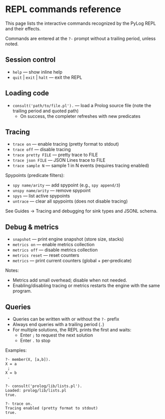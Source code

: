 # REPL commands reference

This page lists the interactive commands recognized by the PyLog REPL and their effects.

Commands are entered at the `?-` prompt without a trailing period, unless noted.

## Session control

- `help` — show inline help
- `quit` | `exit` | `halt` — exit the REPL

## Loading code

- `consult('path/to/file.pl').` — load a Prolog source file (note the trailing period and quoted path)
  - On success, the completer refreshes with new predicates

## Tracing

- `trace on` — enable tracing (pretty format to stdout)
- `trace off` — disable tracing
- `trace pretty FILE` — pretty trace to FILE
- `trace json FILE` — JSON Lines trace to FILE
- `trace sample N` — sample 1 in N events (requires tracing enabled)

Spypoints (predicate filters):

- `spy name/arity` — add spypoint (e.g., `spy append/3`)
- `unspy name/arity` — remove spypoint
- `spys` — list active spypoints
- `untrace` — clear all spypoints (does not disable tracing)

See Guides → Tracing and debugging for sink types and JSONL schema.

## Debug & metrics

- `snapshot` — print engine snapshot (store size, stacks)
- `metrics on` — enable metrics collection
- `metrics off` — disable metrics collection
- `metrics reset` — reset counters
- `metrics` — print current counters (global + per‑predicate)

Notes:
- Metrics add small overhead; disable when not needed.
- Enabling/disabling tracing or metrics restarts the engine with the same program.

## Queries

- Queries can be written with or without the `?-` prefix
- Always end queries with a trailing period (`.`)
- For multiple solutions, the REPL prints the first and waits:
  - Enter `;` to request the next solution
  - Enter `.` to stop

Examples:

```text
?- member(X, [a,b]).
X = a
 ;
X = b
 .

?- consult('prolog/lib/lists.pl').
Loaded: prolog/lib/lists.pl
true.

?- trace on.
Tracing enabled (pretty format to stdout)
true.
```

